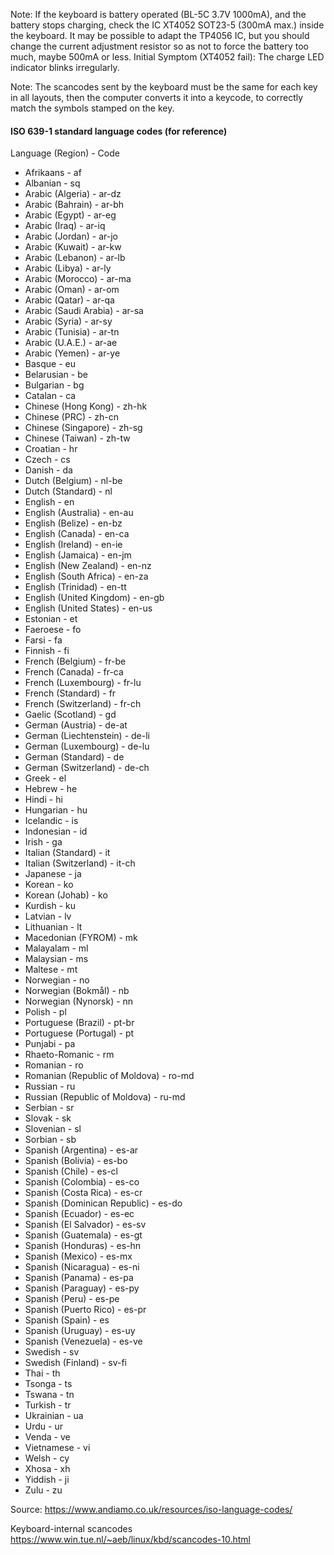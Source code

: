 Note: If the keyboard is battery operated (BL-5C 3.7V 1000mA), and the battery stops charging, check the IC XT4052 SOT23-5 (300mA max.) inside the keyboard. It may be possible to adapt the TP4056 IC, but you should change the current adjustment resistor so as not to force the battery too much, maybe 500mA or less. Initial Symptom (XT4052 fail): The charge LED indicator blinks irregularly.

Note: The scancodes sent by the keyboard must be the same for each key in all layouts, then the computer converts it into a keycode, to correctly match the symbols stamped on the key.

#### ISO 639-1 standard language codes (for reference)

Language (Region)	- Code
- Afrikaans - af
- Albanian - sq
- Arabic (Algeria) - ar-dz
- Arabic (Bahrain) - ar-bh
- Arabic (Egypt) - ar-eg
- Arabic (Iraq) - ar-iq
- Arabic (Jordan) - ar-jo
- Arabic (Kuwait) - ar-kw
- Arabic (Lebanon) - ar-lb
- Arabic (Libya) - ar-ly
- Arabic (Morocco) - ar-ma
- Arabic (Oman) - ar-om
- Arabic (Qatar) - ar-qa
- Arabic (Saudi Arabia) - ar-sa
- Arabic (Syria) - ar-sy
- Arabic (Tunisia) - ar-tn
- Arabic (U.A.E.) - ar-ae
- Arabic (Yemen) - ar-ye
- Basque - eu
- Belarusian - be
- Bulgarian - bg
- Catalan - ca
- Chinese (Hong Kong) - zh-hk
- Chinese (PRC) - zh-cn
- Chinese (Singapore) - zh-sg
- Chinese (Taiwan) - zh-tw
- Croatian - hr
- Czech - cs
- Danish - da
- Dutch (Belgium) - nl-be
- Dutch (Standard) - nl
- English - en
- English (Australia) - en-au
- English (Belize) - en-bz
- English (Canada) - en-ca
- English (Ireland) - en-ie
- English (Jamaica) - en-jm
- English (New Zealand) - en-nz
- English (South Africa) - en-za
- English (Trinidad) - en-tt
- English (United Kingdom) - en-gb
- English (United States) - en-us
- Estonian - et
- Faeroese - fo
- Farsi - fa
- Finnish - fi
- French (Belgium) - fr-be
- French (Canada) - fr-ca
- French (Luxembourg) - fr-lu
- French (Standard) - fr
- French (Switzerland) - fr-ch
- Gaelic (Scotland) - gd
- German (Austria) - de-at
- German (Liechtenstein) - de-li
- German (Luxembourg) - de-lu
- German (Standard) - de
- German (Switzerland) - de-ch
- Greek - el
- Hebrew - he
- Hindi - hi
- Hungarian - hu
- Icelandic - is
- Indonesian - id
- Irish - ga
- Italian (Standard) - it
- Italian (Switzerland) - it-ch
- Japanese - ja
- Korean - ko
- Korean (Johab) - ko
- Kurdish - ku
- Latvian - lv
- Lithuanian - lt
- Macedonian (FYROM) - mk
- Malayalam - ml
- Malaysian - ms
- Maltese - mt
- Norwegian - no
- Norwegian (Bokmål) - nb
- Norwegian (Nynorsk) - nn
- Polish - pl
- Portuguese (Brazil) - pt-br
- Portuguese (Portugal) - pt
- Punjabi - pa
- Rhaeto-Romanic - rm
- Romanian - ro
- Romanian (Republic of Moldova) - ro-md
- Russian - ru
- Russian (Republic of Moldova) - ru-md
- Serbian - sr
- Slovak - sk
- Slovenian - sl
- Sorbian - sb
- Spanish (Argentina) - es-ar
- Spanish (Bolivia) - es-bo
- Spanish (Chile) - es-cl
- Spanish (Colombia) - es-co
- Spanish (Costa Rica) - es-cr
- Spanish (Dominican Republic) - es-do
- Spanish (Ecuador) - es-ec
- Spanish (El Salvador) - es-sv
- Spanish (Guatemala) - es-gt
- Spanish (Honduras) - es-hn
- Spanish (Mexico) - es-mx
- Spanish (Nicaragua) - es-ni
- Spanish (Panama) - es-pa
- Spanish (Paraguay) - es-py
- Spanish (Peru) - es-pe
- Spanish (Puerto Rico) - es-pr
- Spanish (Spain) - es
- Spanish (Uruguay) - es-uy
- Spanish (Venezuela) - es-ve
- Swedish - sv
- Swedish (Finland) - sv-fi
- Thai - th
- Tsonga - ts
- Tswana - tn
- Turkish - tr
- Ukrainian - ua
- Urdu - ur
- Venda - ve
- Vietnamese - vi
- Welsh - cy
- Xhosa - xh
- Yiddish - ji
- Zulu - zu

Source: https://www.andiamo.co.uk/resources/iso-language-codes/

Keyboard-internal scancodes 
https://www.win.tue.nl/~aeb/linux/kbd/scancodes-10.html
